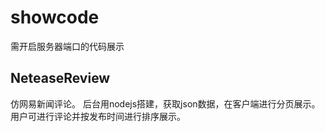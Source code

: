 # showcode
需开启服务器端口的代码展示
## NeteaseReview
仿网易新闻评论。
后台用nodejs搭建，获取json数据，在客户端进行分页展示。用户可进行评论并按发布时间进行排序展示。
